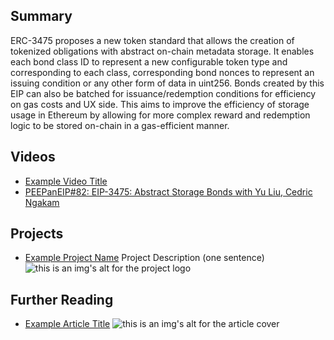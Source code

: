 ## Summary

ERC-3475 proposes a new token standard that allows the creation of tokenized obligations with abstract on-chain metadata storage. It enables each bond class ID to represent a new configurable token type and corresponding to each class, corresponding bond nonces to represent an issuing condition or any other form of data in uint256. Bonds created by this EIP can also be batched for issuance/redemption conditions for efficiency on gas costs and UX side. This aims to improve the efficiency of storage usage in Ethereum by allowing for more complex reward and redemption logic to be stored on-chain in a gas-efficient manner.

## Videos

- [Example Video Title](https://www.youtube.com/watch?v=TDGq4aeevgY)
- [PEEPanEIP#82: EIP-3475: Abstract Storage Bonds with Yu Liu, Cedric Ngakam](https://www.youtube.com/watch?v=I1Fd-n23H1c&list=PL4cwHXAawZxqu0PKKyMzG_3BJV_xZTi1F&index=31)

## Projects

- [Example Project Name](https://xxxx.xxx/xxxxx) Project Description (one sentence) ![this is an img's alt for the project logo](https://xxxx.xxx/project-logo.xxx)

## Further Reading

- [Example Article Title](https://xxxx.xxx/xxxxx) ![this is an img's alt for the article cover](https://xxxx.xxx/article-cover.xxx)
